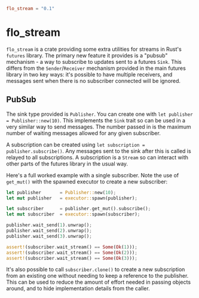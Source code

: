 ```toml
flo_stream = "0.1"
```

# flo_stream

`flo_stream` is a crate providing some extra utilities for streams in Rust's `futures` library. The primary new feature
it provides is a "pubsub" mechanism - a way to subscribe to updates sent to a futures `Sink`. This differs from the
`Sender`/`Receiver` mechanism provided in the main futures library in two key ways: it's possible to have multiple
receivers, and messages sent when there is no subscriber connected will be ignored.

## PubSub

The sink type provided is `Publisher`. You can create one with `let publisher = Publisher::new(10)`. This implements 
the `Sink` trait so can be used in a very similar way to send messages. The number passed in is the maximum number
of waiting messages allowed for any given subscriber.

A subscription can be created using `let subscription = publisher.subscribe()`. Any messages sent to the sink after
this is called is relayed to all subscriptions. A subscription is a `Stream` so can interact with other parts of the
futures library in the usual way.

Here's a full worked example with a single subscriber. Note the use of `get_mut()` with the spawned executor to create 
a new subscriber:

```Rust
let publisher       = Publisher::new(10);
let mut publisher   = executor::spawn(publisher);

let subscriber      = publisher.get_mut().subscribe();
let mut subscriber  = executor::spawn(subscriber);

publisher.wait_send(1).unwrap();
publisher.wait_send(2).unwrap();
publisher.wait_send(3).unwrap();

assert!(subscriber.wait_stream() == Some(Ok(1)));
assert!(subscriber.wait_stream() == Some(Ok(2)));
assert!(subscriber.wait_stream() == Some(Ok(3)));
```

It's also possible to call `subscriber.clone()` to create a new subscription from an existing one without needing to 
keep a reference to the publisher. This can be used to reduce the amount of effort needed in passing objects around, and
to hide implementation details from the caller.

